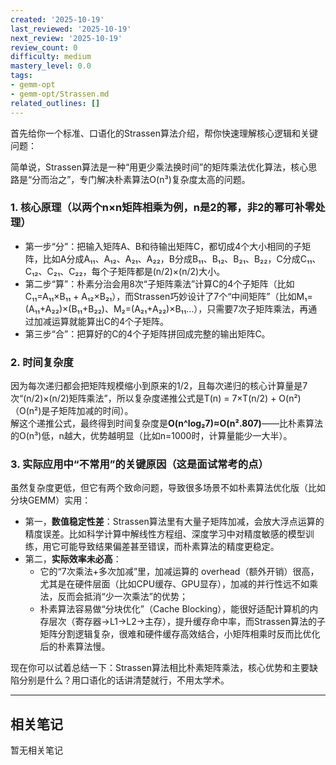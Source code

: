 ```yaml
---
created: '2025-10-19'
last_reviewed: '2025-10-19'
next_review: '2025-10-19'
review_count: 0
difficulty: medium
mastery_level: 0.0
tags:
- gemm-opt
- gemm-opt/Strassen.md
related_outlines: []
---
```


首先给你一个标准、口语化的Strassen算法介绍，帮你快速理解核心逻辑和关键问题：

简单说，Strassen算法是一种“用更少乘法换时间”的矩阵乘法优化算法，核心思路是“分而治之”，专门解决朴素算法O(n³)复杂度太高的问题。

### 1. 核心原理（以两个n×n矩阵相乘为例，n是2的幂，非2的幂可补零处理）
- 第一步“分”：把输入矩阵A、B和待输出矩阵C，都切成4个大小相同的子矩阵，比如A分成A₁₁、A₁₂、A₂₁、A₂₂，B分成B₁₁、B₁₂、B₂₁、B₂₂，C分成C₁₁、C₁₂、C₂₁、C₂₂，每个子矩阵都是(n/2)×(n/2)大小。
- 第二步“算”：朴素分治会用8次“子矩阵乘法”计算C的4个子矩阵（比如C₁₁=A₁₁×B₁₁ + A₁₂×B₂₁），而Strassen巧妙设计了7个“中间矩阵”（比如M₁=(A₁₁+A₂₂)×(B₁₁+B₂₂)、M₂=(A₂₁+A₂₂)×B₁₁…），只需要7次子矩阵乘法，再通过加减运算就能算出C的4个子矩阵。
- 第三步“合”：把算好的C的4个子矩阵拼回成完整的输出矩阵C。

### 2. 时间复杂度
因为每次递归都会把矩阵规模缩小到原来的1/2，且每次递归的核心计算量是7次“(n/2)×(n/2)矩阵乘法”，所以复杂度递推公式是T(n) = 7×T(n/2) + O(n²)（O(n²)是子矩阵加减的时间）。  
解这个递推公式，最终得到时间复杂度是**O(n^log₂7)≈O(n².807)**——比朴素算法的O(n³)低，n越大，优势越明显（比如n=1000时，计算量能少一大半）。

### 3. 实际应用中“不常用”的关键原因（这是面试常考的点）
虽然复杂度更低，但它有两个致命问题，导致很多场景不如朴素算法优化版（比如分块GEMM）实用：
- 第一，**数值稳定性差**：Strassen算法里有大量子矩阵加减，会放大浮点运算的精度误差。比如科学计算中解线性方程组、深度学习中对精度敏感的模型训练，用它可能导致结果偏差甚至错误，而朴素算法的精度更稳定。
- 第二，**实际效率未必高**：
  - 它的“7次乘法+多次加减”里，加减运算的 overhead（额外开销）很高，尤其是在硬件层面（比如CPU缓存、GPU显存），加减的并行性远不如乘法，反而会抵消“少一次乘法”的优势；
  - 朴素算法容易做“分块优化”（Cache Blocking），能很好适配计算机的内存层次（寄存器→L1→L2→主存），提升缓存命中率，而Strassen算法的子矩阵分割逻辑复杂，很难和硬件缓存高效结合，小矩阵相乘时反而比优化后的朴素算法慢。

现在你可以试着总结一下：Strassen算法相比朴素矩阵乘法，核心优势和主要缺陷分别是什么？用口语化的话讲清楚就行，不用太学术。

---

## 相关笔记
<!-- 自动生成 -->

暂无相关笔记


